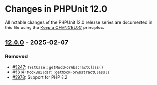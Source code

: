 # Changes in PHPUnit 12.0

All notable changes of the PHPUnit 12.0 release series are documented in this file using the [Keep a CHANGELOG](https://keepachangelog.com/) principles.

## [12.0.0] - 2025-02-07

### Removed

* [#5247](https://github.com/sebastianbergmann/phpunit/issues/5247): `TestCase::getMockForAbstractClass()`
* [#5314](https://github.com/sebastianbergmann/phpunit/issues/5314): `MockBuilder::getMockForAbstractClass()`
* [#5978](https://github.com/sebastianbergmann/phpunit/issues/5978): Support for PHP 8.2

[12.0.0]: https://github.com/sebastianbergmann/phpunit/compare/11.5...main
